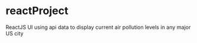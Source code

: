 # reactProject
ReactJS UI using api data to display current air pollution levels in any major US city 
